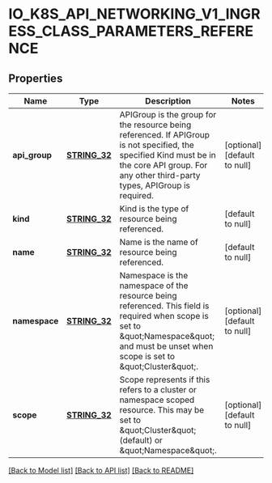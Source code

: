 # IO_K8S_API_NETWORKING_V1_INGRESS_CLASS_PARAMETERS_REFERENCE

## Properties
Name | Type | Description | Notes
------------ | ------------- | ------------- | -------------
**api_group** | [**STRING_32**](STRING_32.md) | APIGroup is the group for the resource being referenced. If APIGroup is not specified, the specified Kind must be in the core API group. For any other third-party types, APIGroup is required. | [optional] [default to null]
**kind** | [**STRING_32**](STRING_32.md) | Kind is the type of resource being referenced. | [default to null]
**name** | [**STRING_32**](STRING_32.md) | Name is the name of resource being referenced. | [default to null]
**namespace** | [**STRING_32**](STRING_32.md) | Namespace is the namespace of the resource being referenced. This field is required when scope is set to \&quot;Namespace\&quot; and must be unset when scope is set to \&quot;Cluster\&quot;. | [optional] [default to null]
**scope** | [**STRING_32**](STRING_32.md) | Scope represents if this refers to a cluster or namespace scoped resource. This may be set to \&quot;Cluster\&quot; (default) or \&quot;Namespace\&quot;. | [optional] [default to null]

[[Back to Model list]](../README.md#documentation-for-models) [[Back to API list]](../README.md#documentation-for-api-endpoints) [[Back to README]](../README.md)


